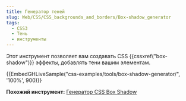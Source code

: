 ```yaml
---
title: Генератор теней
slug: Web/CSS/CSS_backgrounds_and_borders/Box-shadow_generator
tags:
  - CSS3
  - Тень
  - инструменты
---
```


Этот инструмент позволяет вам создавать CSS {{cssxref("box-shadow")}} эффекты, добавлять тени вашим элементам.

{{EmbedGHLiveSample("css-examples/tools/box-shadow-generator/", '100%', 900)}}

**Похожий инструмент:** [Генератор CSS Box Shadow](https://cssgenerator.org/box-shadow-css-generator.html)
